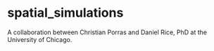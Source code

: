 # spatial_simulations
A collaboration between Christian Porras and Daniel Rice, PhD at the University of Chicago.
